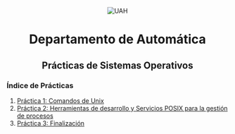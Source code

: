 <p align="center">
  <img src="https://www.uah.es/export/sites/uah/.galleries/imagenes-estructura/logo1.png_105938625.png" alt="UAH">
</p>


# <center>Departamento de Automática</center>
## <center>Prácticas de Sistemas Operativos</center>

### Índice de Prácticas

1. [Práctica 1: Comandos de Unix]()
2. [Práctica 2: Herramientas de desarrollo y Servicios POSIX para la gestión de procesos ](p2/README_P2.md)
3. [Práctica 3: Finalización]()



